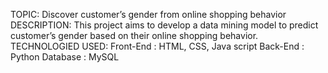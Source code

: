 TOPIC: Discover customer’s gender from online shopping behavior
DESCRIPTION: This project aims to develop a data mining model to predict customer’s gender based on their online shopping behavior. 
TECHNOLOGIED USED:
Front-End : HTML, CSS, Java script
Back-End  : Python
Database  : MySQL
